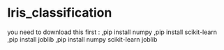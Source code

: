 # Iris_classification
you need to download this first :
,pip install numpy
,pip install scikit-learn
,pip install joblib
,pip install numpy scikit-learn joblib
